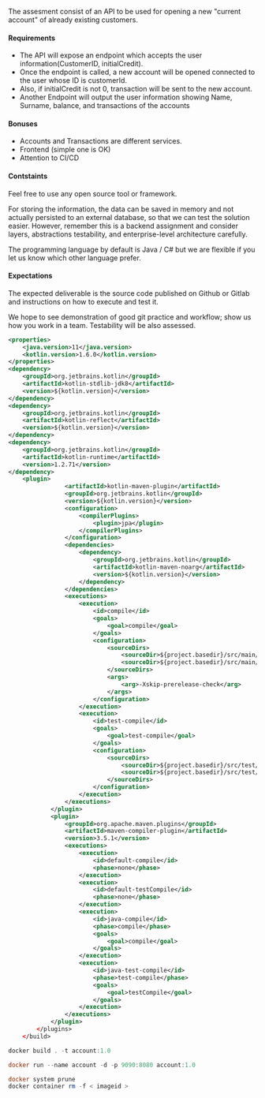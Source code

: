 The assesment consist of an API to be used for opening a new "current account" of already existing customers.

#### Requirements

* The API will expose an endpoint which accepts the user information(CustomerID, initialCredit).
* Once the endpoint is called, a new account will be opened connected to the user whose ID is customerId.
* Also, if initialCredit is not 0, transaction will be sent to the new account.
* Another Endpoint will output the user information showing Name, Surname, balance, and transactions of the accounts

#### Bonuses

* Accounts and Transactions are different services.
* Frontend (simple one is OK)
* Attention to CI/CD

#### Contstaints 

Feel free to use any open source tool or framework.

For storing the information, the data can be saved in memory and not actually persisted to an external database, so that we can test the solution easier. However, remember this is a backend assignment and consider layers, abstractions testability, and enterprise-level architecture carefully.

The programming language by default is Java / C# but we are flexible if you let us know which other language prefer.

#### Expectations 

The expected deliverable is the source code published on Github or Gitlab and instructions on how to execute and test it.

We hope to see demonstration of good git practice and workflow; show us how you work in a team. Testability will be also assessed.



```xml
<properties>
    <java.version>11</java.version>
    <kotlin.version>1.6.0</kotlin.version>
</properties>
<dependency>
    <groupId>org.jetbrains.kotlin</groupId>
    <artifactId>kotlin-stdlib-jdk8</artifactId>
    <version>${kotlin.version}</version>
</dependency>
<dependency>
    <groupId>org.jetbrains.kotlin</groupId>
    <artifactId>kotlin-reflect</artifactId>
    <version>${kotlin.version}</version>
</dependency>
<dependency>
    <groupId>org.jetbrains.kotlin</groupId>
    <artifactId>kotlin-runtime</artifactId>
    <version>1.2.71</version>
</dependency>
	<plugin>
				<artifactId>kotlin-maven-plugin</artifactId>
				<groupId>org.jetbrains.kotlin</groupId>
				<version>${kotlin.version}</version>
				<configuration>
					<compilerPlugins>
						<plugin>jpa</plugin>
					</compilerPlugins>
				</configuration>
				<dependencies>
					<dependency>
						<groupId>org.jetbrains.kotlin</groupId>
						<artifactId>kotlin-maven-noarg</artifactId>
						<version>${kotlin.version}</version>
					</dependency>
				</dependencies>
				<executions>
					<execution>
						<id>compile</id>
						<goals>
							<goal>compile</goal>
						</goals>
						<configuration>
							<sourceDirs>
								<sourceDir>${project.basedir}/src/main/kotlin</sourceDir>
								<sourceDir>${project.basedir}/src/main/java</sourceDir>
							</sourceDirs>
							<args>
								<arg>-Xskip-prerelease-check</arg>
							</args>
						</configuration>
					</execution>
					<execution>
						<id>test-compile</id>
						<goals>
							<goal>test-compile</goal>
						</goals>
						<configuration>
							<sourceDirs>
								<sourceDir>${project.basedir}/src/test/kotlin</sourceDir>
								<sourceDir>${project.basedir}/src/test/java</sourceDir>
							</sourceDirs>
						</configuration>
					</execution>
				</executions>
			</plugin>
			<plugin>
				<groupId>org.apache.maven.plugins</groupId>
				<artifactId>maven-compiler-plugin</artifactId>
				<version>3.5.1</version>
				<executions>
					<execution>
						<id>default-compile</id>
						<phase>none</phase>
					</execution>
					<execution>
						<id>default-testCompile</id>
						<phase>none</phase>
					</execution>
					<execution>
						<id>java-compile</id>
						<phase>compile</phase>
						<goals>
							<goal>compile</goal>
						</goals>
					</execution>
					<execution>
						<id>java-test-compile</id>
						<phase>test-compile</phase>
						<goals>
							<goal>testCompile</goal>
						</goals>
					</execution>
				</executions>
			</plugin>
		</plugins>
	</build>
```



```powershell
docker build . -t account:1.0

docker run --name account -d -p 9090:8080 account:1.0

docker system prune
docker container rm -f < imageid >
```

